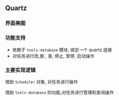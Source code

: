 ## Quartz 

### 界面美图 

### 功能支持
* 依赖于 `tools-database` 模块, 绑定一个 quartz 连接
* 对任务进行改,删 , 查, 停止, 暂停, 启动操作

### 主要实现逻辑

借助 `Scheduler` 对象, 对任务进行操作

借助 `tools-database` 的功能,对任务进行管理和查询操作